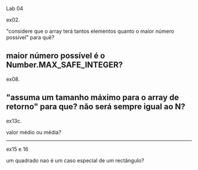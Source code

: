 Lab 04

ex02.

"considere que o array terá tantos elementos quanto o maior número possível" para quê? 

maior número possível é o Number.MAX_SAFE_INTEGER?
-------------------------------------------------------------------------------

ex08.

"assuma um tamanho máximo para o array de retorno" para que? não será sempre igual ao N?
-------------------------------------------------------------------------------

ex13c.

valor médio ou média?

-------------------------------------------------------------------------------

ex15 e 16

um quadrado nao é um caso especial de um rectângulo?